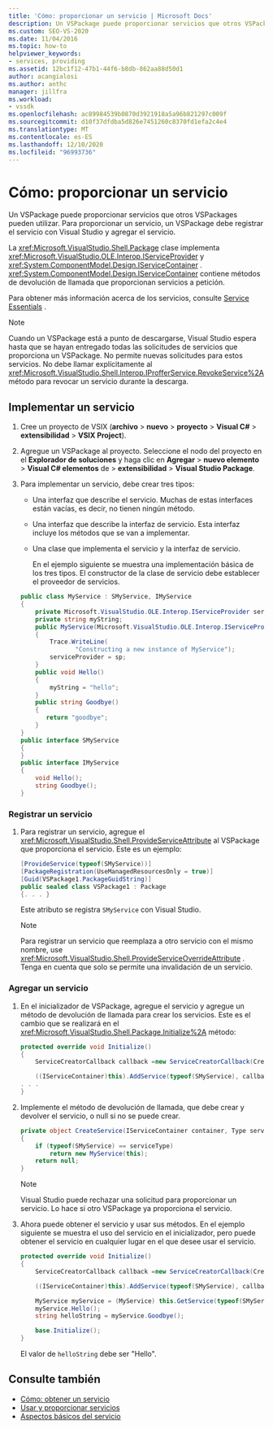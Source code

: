 ```yaml
---
title: 'Cómo: proporcionar un servicio | Microsoft Docs'
description: Un VSPackage puede proporcionar servicios que otros VSPackages pueden utilizar. Obtenga información sobre cómo un VSPackage registra un servicio con Visual Studio y agrega el servicio.
ms.custom: SEO-VS-2020
ms.date: 11/04/2016
ms.topic: how-to
helpviewer_keywords:
- services, providing
ms.assetid: 12bc1f12-47b1-44f6-b8db-862aa88d50d1
author: acangialosi
ms.author: anthc
manager: jillfra
ms.workload:
- vssdk
ms.openlocfilehash: ac89984539b0870d3921918a5a96b821297c009f
ms.sourcegitcommit: d10f37dfdba5d826e7451260c8370fd1efa2c4e4
ms.translationtype: MT
ms.contentlocale: es-ES
ms.lasthandoff: 12/10/2020
ms.locfileid: "96993736"
---
```

# <a name="how-to-provide-a-service"></a>Cómo: proporcionar un servicio
Un VSPackage puede proporcionar servicios que otros VSPackages pueden utilizar. Para proporcionar un servicio, un VSPackage debe registrar el servicio con Visual Studio y agregar el servicio.

 La <xref:Microsoft.VisualStudio.Shell.Package> clase implementa <xref:Microsoft.VisualStudio.OLE.Interop.IServiceProvider> y <xref:System.ComponentModel.Design.IServiceContainer> . <xref:System.ComponentModel.Design.IServiceContainer> contiene métodos de devolución de llamada que proporcionan servicios a petición.

 Para obtener más información acerca de los servicios, consulte [Service Essentials](../extensibility/internals/service-essentials.md) .

> [!NOTE]
> Cuando un VSPackage está a punto de descargarse, Visual Studio espera hasta que se hayan entregado todas las solicitudes de servicios que proporciona un VSPackage. No permite nuevas solicitudes para estos servicios. No debe llamar explícitamente al <xref:Microsoft.VisualStudio.Shell.Interop.IProfferService.RevokeService%2A> método para revocar un servicio durante la descarga.

## <a name="implement-a-service"></a>Implementar un servicio

1. Cree un proyecto de VSIX (**archivo**  >  **nuevo**  >  **proyecto**  >  **Visual C#**  >  **extensibilidad**  >  **VSIX Project**).

2. Agregue un VSPackage al proyecto. Seleccione el nodo del proyecto en el **Explorador de soluciones** y haga clic en **Agregar**  >  **nuevo elemento**  >  **Visual C# elementos** de  >  **extensibilidad**  >  **Visual Studio Package**.

3. Para implementar un servicio, debe crear tres tipos:

   - Una interfaz que describe el servicio. Muchas de estas interfaces están vacías, es decir, no tienen ningún método.

   - Una interfaz que describe la interfaz de servicio. Esta interfaz incluye los métodos que se van a implementar.

   - Una clase que implementa el servicio y la interfaz de servicio.

     En el ejemplo siguiente se muestra una implementación básica de los tres tipos. El constructor de la clase de servicio debe establecer el proveedor de servicios.

   ```csharp
   public class MyService : SMyService, IMyService
   {
       private Microsoft.VisualStudio.OLE.Interop.IServiceProvider serviceProvider;
       private string myString;
       public MyService(Microsoft.VisualStudio.OLE.Interop.IServiceProvider sp)
       {
           Trace.WriteLine(
                  "Constructing a new instance of MyService");
           serviceProvider = sp;
       }
       public void Hello()
       {
           myString = "hello";
       }
       public string Goodbye()
       {
          return "goodbye";
       }
   }
   public interface SMyService
   {
   }
   public interface IMyService
   {
       void Hello();
       string Goodbye();
   }

   ```

### <a name="register-a-service"></a>Registrar un servicio

1. Para registrar un servicio, agregue el <xref:Microsoft.VisualStudio.Shell.ProvideServiceAttribute> al VSPackage que proporciona el servicio. Este es un ejemplo:

    ```csharp
    [ProvideService(typeof(SMyService))]
    [PackageRegistration(UseManagedResourcesOnly = true)]
    [Guid(VSPackage1.PackageGuidString)]
    public sealed class VSPackage1 : Package
    {. . . }
    ```

     Este atributo se registra `SMyService` con Visual Studio.

    > [!NOTE]
    > Para registrar un servicio que reemplaza a otro servicio con el mismo nombre, use <xref:Microsoft.VisualStudio.Shell.ProvideServiceOverrideAttribute> . Tenga en cuenta que solo se permite una invalidación de un servicio.

### <a name="add-a-service"></a>Agregar un servicio

1. En el inicializador de VSPackage, agregue el servicio y agregue un método de devolución de llamada para crear los servicios. Este es el cambio que se realizará en el <xref:Microsoft.VisualStudio.Shell.Package.Initialize%2A> método:

    ```csharp
    protected override void Initialize()
    {
        ServiceCreatorCallback callback =new ServiceCreatorCallback(CreateService);

        ((IServiceContainer)this).AddService(typeof(SMyService), callback);
    . . .
    }
    ```

2. Implemente el método de devolución de llamada, que debe crear y devolver el servicio, o null si no se puede crear.

    ```csharp
    private object CreateService(IServiceContainer container, Type serviceType)
    {
        if (typeof(SMyService) == serviceType)
            return new MyService(this);
        return null;
    }
    ```

    > [!NOTE]
    > Visual Studio puede rechazar una solicitud para proporcionar un servicio. Lo hace si otro VSPackage ya proporciona el servicio.

3. Ahora puede obtener el servicio y usar sus métodos. En el ejemplo siguiente se muestra el uso del servicio en el inicializador, pero puede obtener el servicio en cualquier lugar en el que desee usar el servicio.

    ```csharp
    protected override void Initialize()
    {
        ServiceCreatorCallback callback =new ServiceCreatorCallback(CreateService);

        ((IServiceContainer)this).AddService(typeof(SMyService), callback);

        MyService myService = (MyService) this.GetService(typeof(SMyService));
        myService.Hello();
        string helloString = myService.Goodbye();

        base.Initialize();
    }
    ```

     El valor de `helloString` debe ser "Hello".

## <a name="see-also"></a>Consulte también
- [Cómo: obtener un servicio](../extensibility/how-to-get-a-service.md)
- [Usar y proporcionar servicios](../extensibility/using-and-providing-services.md)
- [Aspectos básicos del servicio](../extensibility/internals/service-essentials.md)
